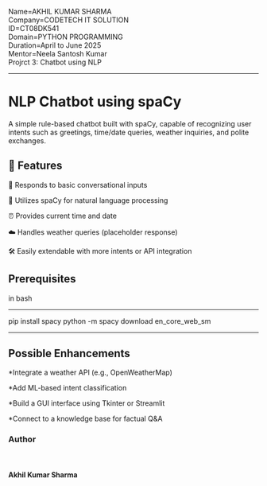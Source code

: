 Name=AKHIL KUMAR SHARMA<br>
Company=CODETECH IT SOLUTION<br>
ID=CT08DK541<br>
Domain=PYTHON PROGRAMMING<br>
Duration=April to June 2025<br>
Mentor=Neela Santosh Kumar<br>
Projrct 3: Chatbot using NLP<br>

<hr>
<h1>NLP Chatbot using spaCy</h1>
A simple rule-based chatbot built with spaCy, capable of recognizing user intents such as greetings, time/date queries, weather inquiries, and polite exchanges.

<h2>🚀 Features</h2>
💬 Responds to basic conversational inputs

🧠 Utilizes spaCy for natural language processing

⏰ Provides current time and date

☁️ Handles weather queries (placeholder response)

🛠 Easily extendable with more intents or API integration

<h2>Prerequisites</h2>

in bash
<hr>
pip install spacy
python -m spacy download en_core_web_sm
<hr>
<h2>Possible Enhancements</h2>

*Integrate a weather API (e.g., OpenWeatherMap)

*Add ML-based intent classification

*Build a GUI interface using Tkinter or Streamlit

*Connect to a knowledge base for factual Q&A
<h3>Author</h3><br>
<h4>Akhil Kumar Sharma</h4>


